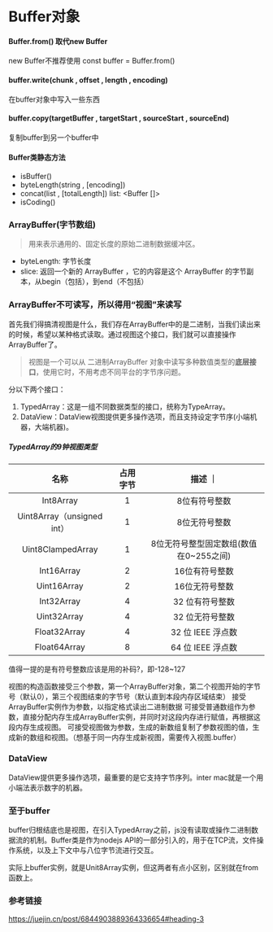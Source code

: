 # Buffer对象

#### Buffer.from() 取代new Buffer

new Buffer不推荐使用
const buffer = Buffer.from()

#### buffer.write(chunk , offset , length , encoding)

在buffer对象中写入一些东西

#### buffer.copy(targetBuffer , targetStart , sourceStart , sourceEnd)

复制buffer到另一个buffer中

#### Buffer类静态方法

* isBuffer()
* byteLength(string , \[encoding])
* concat(list , \[totalLength])  list: <Buffer []>
* isCoding()

### ArrayBuffer(字节数组)

> 用来表示通用的、固定长度的原始二进制数据缓冲区。

- byteLength: 字节长度
- slice: 返回一个新的 ArrayBuffer ，它的内容是这个 ArrayBuffer 的字节副本，从begin（包括），到end（不包括）

### ArrayBuffer不可读写，所以得用“视图”来读写

首先我们得搞清视图是什么，我们存在ArrayBuffer中的是二进制，当我们读出来的时候，希望以某种格式读取。通过视图这个接口，我们就可以直接操作ArrayBuffer了。

> 视图是一个可以从 二进制ArrayBuffer 对象中读写多种数值类型的**底层接口**，使用它时，不用考虑不同平台的字节序问题。

分以下两个接口：
1. TypedArray：这是一组不同数据类型的接口，统称为TypeArray。
2. DataView：DataView视图提供更多操作选项，而且支持设定字节序(小端机器，大端机器)。

##### TypedArray的9钟视图类型

| 名称 | 占用字节 | 描述 ｜
| :--: | :--: | :--: |
| Int8Array | 1 | 8位有符号整数 |
| Uint8Array（unsigned int） | 1 | 8位无符号整数 | 
| Uint8ClampedArray | 1 | 8位无符号整型固定数组(数值在0~255之间) | 
| Int16Array | 2 | 16位有符号整数 | 
| Uint16Array | 2 | 16位无符号整数 | 
| Int32Array | 4 | 32 位有符号整数 | 
| Uint32Array | 4 | 32 位无符号整数 | 
| Float32Array | 4 | 32 位 IEEE 浮点数 | 
| Float64Array | 8 | 64 位 IEEE 浮点数 | 

值得一提的是有符号整数应该是用的补码?，即-128~127


视图的构造函数接受三个参数，第一个ArrayBuffer对象，第二个视图开始的字节号（默认0），第三个视图结束的字节号（默认直到本段内存区域结束）
接受ArrayBuffer实例作为参数，以指定格式读出二进制数据
可接受普通数组作为参数，直接分配内存生成ArrayBuffer实例，并同时对这段内存进行赋值，再根据这段内存生成视图。
可接受视图做为参数，生成的新数组复制了参数视图的值，生成新的数组和视图。（想基于同一内存生成新视图，需要传入视图.buffer）

### DataView

DataView提供更多操作选项，最重要的是它支持字节序列。inter mac就是一个用小端法表示数字的机器。

### 至于buffer

buffer归根结底也是视图，在引入TypedArray之前，js没有读取或操作二进制数据流的机制。Buffer类是作为nodejs API的一部分引入的，用于在TCP流，文件操作系统，以及上下文中与八位字节流进行交互。

实际上buffer实例，就是Unit8Array实例，但这两者有点小区别，区别就在from函数上。

### 参考链接

https://juejin.cn/post/6844903889364336654#heading-3